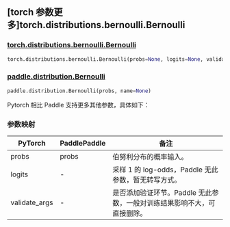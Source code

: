 ## [torch 参数更多]torch.distributions.bernoulli.Bernoulli

### [torch.distributions.bernoulli.Bernoulli](https://pytorch.org/docs/stable/distributions.html#torch.distributions.bernoulli.Bernoulli)

```python
torch.distributions.bernoulli.Bernoulli(probs=None, logits=None, validate_args=None)
```

### [paddle.distribution.Bernoulli](https://www.paddlepaddle.org.cn/documentation/docs/zh/develop/api/paddle/distribution/Bernoulli_cn.html#bernoulli)

```python
paddle.distribution.Bernoulli(probs, name=None)
```

Pytorch 相比 Paddle 支持更多其他参数，具体如下：

### 参数映射

| PyTorch       | PaddlePaddle | 备注                                                                    |
| ------------- | ------------ | ----------------------------------------------------------------------- |
| probs         | probs        | 伯努利分布的概率输入。                                                  |
| logits        | -            | 采样 1 的 log-odds，Paddle 无此参数，暂无转写方式。    |
| validate_args | -            | 是否添加验证环节。Paddle 无此参数，一般对训练结果影响不大，可直接删除。 |
